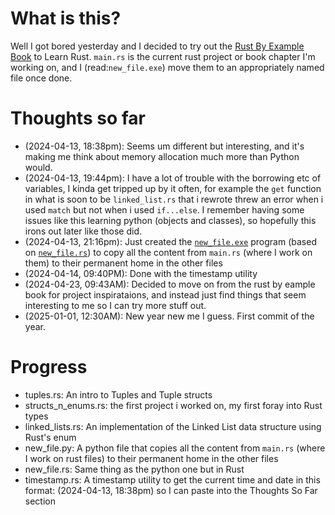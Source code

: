 # What is this?
Well I got bored yesterday and I decided to try out the [Rust By Example Book](https://doc.rust-lang.org/rust-by-example) to Learn Rust. `main.rs` is the current rust project or book chapter I'm working on, and I (read:`new_file.exe`) move them to an appropriately named file once done.

# Thoughts so far
- (2024-04-13, 18:38pm): Seems um different but interesting, and it's making me think about memory allocation much more than Python would.
- (2024-04-13, 19:44pm): I have a lot of trouble with the borrowing etc of variables, I kinda get tripped up by it often, for example the `get` function in what is soon to be `linked_list.rs` that i rewrote threw an error when i used `match` but not when i used `if...else`. I remember having some issues like this learning python (objects and classes), so hopefully this irons out later like those did.
- (2024-04-13, 21:16pm): Just created the [`new_file.exe`](https://github.com/Infinime/structs_n_enums/blob/master/src/new_file.exe) program (based on [`new_file.rs`](https://github.com/Infinime/structs_n_enums/blob/master/src/new_file.rs)) to copy all the content from `main.rs` (where I work on them) to their permanent home in the other files
- (2024-04-14, 09:40PM): Done with the timestamp utility
- (2024-04-23, 09:43AM): Decided to move on from the rust by eample book for project inspirataions, and instead just find things that seem interesting to me so I can try more stuff out.
- (2025-01-01, 12:30AM): New year new me I guess. First commit of the year. 

# Progress
- tuples.rs: An intro to Tuples and Tuple structs
- structs_n_enums.rs: the first project i worked on, my first foray into Rust types
- linked_lists.rs: An implementation of the Linked List data structure using Rust's enum
- new_file.py: A python file that copies all the content from `main.rs` (where I work on rust files) to their permanent home in the other files
- new_file.rs: Same thing as the python one but in Rust
- timestamp.rs: A timestamp utility to get the current time and date  in this format: (2024-04-13, 18:38pm) so I can paste into the Thoughts So Far section